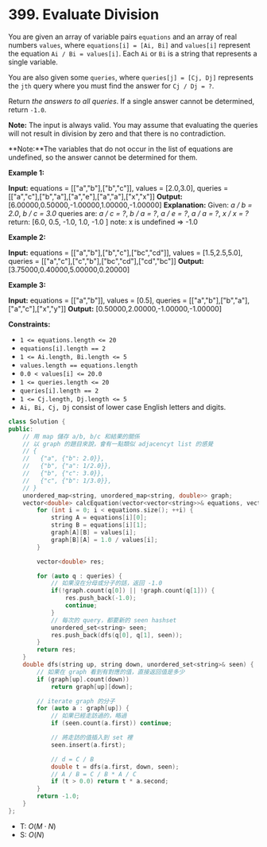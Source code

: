 # 399. Evaluate Division

You are given an array of variable pairs `equations` and an array of real numbers `values`, where `equations[i] = [Ai, Bi]` and `values[i]` represent the equation `Ai / Bi = values[i]`. Each `Ai` or `Bi` is a string that represents a single variable.

You are also given some `queries`, where `queries[j] = [Cj, Dj]` represents the `jth` query where you must find the answer for `Cj / Dj = ?`.

Return _the answers to all queries_. If a single answer cannot be determined, return `-1.0`.

**Note:** The input is always valid. You may assume that evaluating the queries will not result in division by zero and that there is no contradiction.

**Note:**The variables that do not occur in the list of equations are undefined, so the answer cannot be determined for them.

**Example 1:**

**Input:** equations = \[\["a","b"\],\["b","c"\]\], values = \[2.0,3.0\], queries = \[\["a","c"\],\["b","a"\],\["a","e"\],\["a","a"\],\["x","x"\]\]
**Output:** \[6.00000,0.50000,-1.00000,1.00000,-1.00000\]
**Explanation:**
Given: _a / b = 2.0_, _b / c = 3.0_
queries are: _a / c = ?_, _b / a = ?_, _a / e = ?_, _a / a = ?_, _x / x = ?_
return: \[6.0, 0.5, -1.0, 1.0, -1.0 \]
note: x is undefined => -1.0

**Example 2:**

**Input:** equations = \[\["a","b"\],\["b","c"\],\["bc","cd"\]\], values = \[1.5,2.5,5.0\], queries = \[\["a","c"\],\["c","b"\],\["bc","cd"\],\["cd","bc"\]\]
**Output:** \[3.75000,0.40000,5.00000,0.20000\]

**Example 3:**

**Input:** equations = \[\["a","b"\]\], values = \[0.5\], queries = \[\["a","b"\],\["b","a"\],\["a","c"\],\["x","y"\]\]
**Output:** \[0.50000,2.00000,-1.00000,-1.00000\]

**Constraints:**

- `1 <= equations.length <= 20`
- `equations[i].length == 2`
- `1 <= Ai.length, Bi.length <= 5`
- `values.length == equations.length`
- `0.0 < values[i] <= 20.0`
- `1 <= queries.length <= 20`
- `queries[i].length == 2`
- `1 <= Cj.length, Dj.length <= 5`
- `Ai, Bi, Cj, Dj` consist of lower case English letters and digits.

```cpp
class Solution {
public:
    // 用 map 儲存 a/b, b/c 和結果的關係
    // 以 graph 的題目來說，會有一點類似 adjacencyt list 的感覺
    // {
    //   {"a", {"b": 2.0}},
    //   {"b", {"a": 1/2.0}},
    //   {"b", {"c": 3.0}},
    //   {"c", {"b": 1/3.0}},
    // }
    unordered_map<string, unordered_map<string, double>> graph;
    vector<double> calcEquation(vector<vector<string>>& equations, vector<double>& values, vector<vector<string>>& queries) {
        for (int i = 0; i < equations.size(); ++i) {
            string A = equations[i][0];
            string B = equations[i][1];
            graph[A][B] = values[i];
            graph[B][A] = 1.0 / values[i];
        }

        vector<double> res;

        for (auto q : queries) {
            // 如果沒在分母或分子的話，返回 -1.0
            if(!graph.count(q[0]) || !graph.count(q[1])) {
                res.push_back(-1.0);
                continue;
            }
            // 每次的 query，都要新的 seen hashset
            unordered_set<string> seen;
            res.push_back(dfs(q[0], q[1], seen));
        }
        return res;
    }
    double dfs(string up, string down, unordered_set<string>& seen) {
        // 如果在 graph 看到有對應的值，直接返回值是多少
        if (graph[up].count(down))
            return graph[up][down];

        // iterate graph 的分子
        for (auto a : graph[up]) {
            // 如果已經走訪過的，略過
            if (seen.count(a.first)) continue;

            // 將走訪的值插入到 set 裡
            seen.insert(a.first);

            // d = C / B
            double t = dfs(a.first, down, seen);
            // A / B = C / B * A / C
            if (t > 0.0) return t * a.second;
        }
        return -1.0;
    }
};
```

- T: $O(M \cdot N)$
- S: $O(N)$
